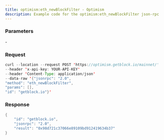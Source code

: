 ```yaml
---
title: optimism:eth_newBlockFilter - Optimism
description: Example code for the optimism:eth_newBlockFilter json-rpc method. Сomplete guide on how to use optimism:eth_newBlockFilter json-rpc in GetBlock.io Web3 documentation.
---
```


### Parameters


\-

### Request

``` java
curl --location --request POST 'https://optimism.getblock.io/mainnet/' 
--header 'x-api-key: YOUR-API-KEY' 
--header 'Content-Type: application/json' 
--data-raw '{"jsonrpc": "2.0",
"method": "eth_newBlockFilter",
"params": [],
"id": "getblock.io"}'
```

###  Response

``` java
{
    "id": "getblock.io",
    "jsonrpc": "2.0",
    "result": "0x98d721c37066e89109bd912419634b37"
}
```

